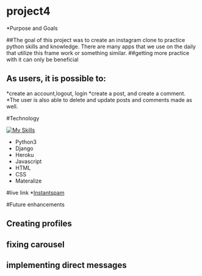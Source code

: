 # project4

*Purpose and Goals

##The goal of this project was to create an instagram clone to practice python skills and knowledge. There are many apps that we use on the daily that utilize this frame work or something similar.
##getting more practice with it can only be beneficial 

## As users, it is possible to:
*create an account,logout, login
*create a post, and create a comment. 
*The user is also able to delete and update posts and comments made as well.  


#Technology

[![My Skills](https://skillicons.dev/icons?i=python,django,heroku,css,js,html,css)](https://skillicons.dev)

* Python3 
* Django 
* Heroku
* Javascript
* HTML
* CSS
* Materalize 

#live link 
*<a href="https://thawing-island-70231.herokuapp.com">Instantspam</a>

#Future enhancements
## Creating profiles
## fixing carousel
## implementing direct messages
